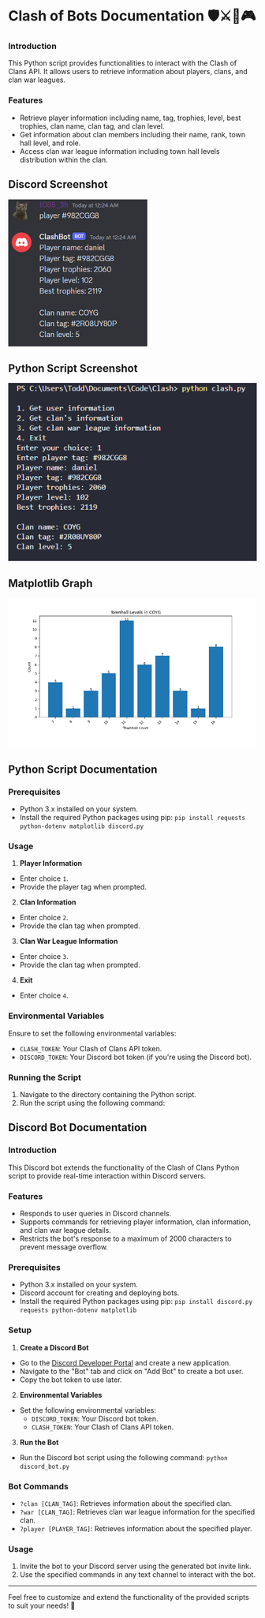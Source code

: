 # Clash of Bots Documentation 🛡️⚔️🤖🎮  
  
### Introduction
This Python script provides functionalities to interact with the Clash of Clans API. It allows users to retrieve information about players, clans, and clan war leagues.

### Features 
- Retrieve player information including name, tag, trophies, level, best trophies, clan name, clan tag, and clan level.
- Get information about clan members including their name, rank, town hall level, and role.
- Access clan war league information including town hall levels distribution within the clan.

## Discord Screenshot
![discord screenshot](/example_screenshots/Discord_QzIRlL3heM.png)
## Python Script Screenshot
![python script](/example_screenshots/Code_NQvyIqdSCJ.png)
## Matplotlib Graph
![matplotlib graph](/clan_graphs/COYG.png)





## Python Script Documentation

### Prerequisites
- Python 3.x installed on your system.
- Install the required Python packages using pip: ```pip install requests python-dotenv matplotlib discord.py```

### Usage
1. **Player Information**
 - Enter choice `1`.
 - Provide the player tag when prompted.

2. **Clan Information**
 - Enter choice `2`.
 - Provide the clan tag when prompted.

3. **Clan War League Information**
 - Enter choice `3`.
 - Provide the clan tag when prompted.

4. **Exit**
 - Enter choice `4`.

### Environmental Variables
Ensure to set the following environmental variables:
- `CLASH_TOKEN`: Your Clash of Clans API token.
- `DISCORD_TOKEN`: Your Discord bot token (if you're using the Discord bot).

### Running the Script
1. Navigate to the directory containing the Python script.
2. Run the script using the following command:

## Discord Bot Documentation

### Introduction
This Discord bot extends the functionality of the Clash of Clans Python script to provide real-time interaction within Discord servers.

### Features
- Responds to user queries in Discord channels.
- Supports commands for retrieving player information, clan information, and clan war league details.
- Restricts the bot's response to a maximum of 2000 characters to prevent message overflow.

### Prerequisites
- Python 3.x installed on your system.
- Discord account for creating and deploying bots.
- Install the required Python packages using pip: ```pip install discord.py requests python-dotenv matplotlib```

### Setup
1. **Create a Discord Bot**
 - Go to the [Discord Developer Portal](https://discord.com/developers/applications) and create a new application.
 - Navigate to the "Bot" tab and click on "Add Bot" to create a bot user.
 - Copy the bot token to use later.

2. **Environmental Variables**
 - Set the following environmental variables:
   - `DISCORD_TOKEN`: Your Discord bot token.
   - `CLASH_TOKEN`: Your Clash of Clans API token.

3. **Run the Bot**
 - Run the Discord bot script using the following command:
   ```python discord_bot.py```

### Bot Commands
- `?clan [CLAN_TAG]`: Retrieves information about the specified clan.
- `?war [CLAN_TAG]`: Retrieves clan war league information for the specified clan.
- `?player [PLAYER_TAG]`: Retrieves information about the specified player.

### Usage
1. Invite the bot to your Discord server using the generated bot invite link.
2. Use the specified commands in any text channel to interact with the bot.

---

Feel free to customize and extend the functionality of the provided scripts to suit your needs! 🚀
